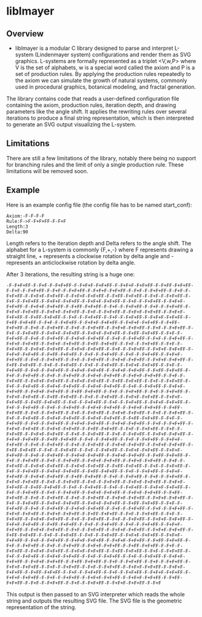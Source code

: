 # liblmayer
## Overview 
- liblmayer is a modular C library designed to parse and interpret L-system (Lindenmayer system) configurations and render them as SVG graphics. L-systems are formally represented as a triplet <V,w,P> where V is the set of alphabets, w is a special word called the axiom and P is a set of production rules. By applying the production rules repeatedly to the axiom we can simulate the growth of natural systems, commonly used in procedural graphics, botanical modeling, and fractal generation.

The library contains code that reads a user-defined configuration file containing the axiom, production rules, iteration depth, and drawing parameters like the angle shift. It applies the rewriting rules over several iterations to produce a final string representation, which is then interpreted to generate an SVG output visualizing the L-system.

## Limitations
There are still a few limitations of the library, notably there being no support for branching rules and the limit of only a single production rule. These limitations will be removed soon.

## Example
Here is an example config file (the config file has to be named start_conf):
```
Axiom:-F-F-F-F
Rule:F->F-F+F+FF-F-F+F
Length:3
Delta:90
```
Length refers to the iteration depth and Delta refers to the angle shift. The alphabet for a L-system is commonly {F,+,-} where F represents drawing a straight line, + represents a clockwise rotation by delta angle and - represents an anticlockwise rotation by delta angle.

After 3 iterations, the resulting string is a huge one:
```
-F-F+F+FF-F-F+F-F-F+F+FF-F-F+F+F-F+F+FF-F-F+F+F-F+F+FF-F-F+FF-F+F+FF-F-F+F-F-F+F+FF-F-F+F-F-F+F+FF-F-F+F+F-F+F+FF-F-F+F-F-F+F+FF-F-F+F-F-F+F+FF-F-F+F+F-F+F+FF-F-F+F+F-F+F+FF-F-F+FF-F+F+FF-F-F+F-F-F+F+FF-F-F+F-F-F+F+FF-F-F+F+F-F+F+FF-F-F+F+F-F+F+FF-F-F+F-F-F+F+FF-F-F+F+F-F+F+FF-F-F+F+F-F+F+FF-F-F+FF-F+F+FF-F-F+F-F-F+F+FF-F-F+F-F-F+F+FF-F-F+F+F-F+F+FF-F-F+F+F-F+F+FF-F-F+F-F-F+F+FF-F-F+F+F-F+F+FF-F-F+F+F-F+F+FF-F-F+FF-F+F+FF-F-F+F-F-F+F+FF-F-F+F-F-F+F+FF-F-F+F+F-F+F+FF-F-F+FF-F+F+FF-F-F+F-F-F+F+FF-F-F+F+F-F+F+FF-F-F+F+F-F+F+FF-F-F+FF-F+F+FF-F-F+F-F-F+F+FF-F-F+F-F-F+F+FF-F-F+F+F-F+F+FF-F-F+F-F-F+F+FF-F-F+F-F-F+F+FF-F-F+F+F-F+F+FF-F-F+F+F-F+F+FF-F-F+FF-F+F+FF-F-F+F-F-F+F+FF-F-F+F-F-F+F+FF-F-F+F+F-F+F+FF-F-F+F-F-F+F+FF-F-F+F-F-F+F+FF-F-F+F+F-F+F+FF-F-F+F+F-F+F+FF-F-F+FF-F+F+FF-F-F+F-F-F+F+FF-F-F+F-F-F+F+FF-F-F+F+F-F+F+FF-F-F+F+F-F+F+FF-F-F+F-F-F+F+FF-F-F+F+F-F+F+FF-F-F+F+F-F+F+FF-F-F+FF-F+F+FF-F-F+F-F-F+F+FF-F-F+F-F-F+F+FF-F-F+F+F-F+F+FF-F-F+F-F-F+F+FF-F-F+F-F-F+F+FF-F-F+F+F-F+F+FF-F-F+F+F-F+F+FF-F-F+FF-F+F+FF-F-F+F-F-F+F+FF-F-F+F-F-F+F+FF-F-F+F+F-F+F+FF-F-F+F-F-F+F+FF-F-F+F-F-F+F+FF-F-F+F+F-F+F+FF-F-F+F+F-F+F+FF-F-F+FF-F+F+FF-F-F+F-F-F+F+FF-F-F+F-F-F+F+FF-F-F+F+F-F+F+FF-F-F+F+F-F+F+FF-F-F+F-F-F+F+FF-F-F+F+F-F+F+FF-F-F+F+F-F+F+FF-F-F+FF-F+F+FF-F-F+F-F-F+F+FF-F-F+F-F-F+F+FF-F-F+F+F-F+F+FF-F-F+F+F-F+F+FF-F-F+F-F-F+F+FF-F-F+F+F-F+F+FF-F-F+F+F-F+F+FF-F-F+FF-F+F+FF-F-F+F-F-F+F+FF-F-F+F-F-F+F+FF-F-F+F+F-F+F+FF-F-F+FF-F+F+FF-F-F+F-F-F+F+FF-F-F+F+F-F+F+FF-F-F+F+F-F+F+FF-F-F+FF-F+F+FF-F-F+F-F-F+F+FF-F-F+F-F-F+F+FF-F-F+F+F-F+F+FF-F-F+F-F-F+F+FF-F-F+F-F-F+F+FF-F-F+F+F-F+F+FF-F-F+F+F-F+F+FF-F-F+FF-F+F+FF-F-F+F-F-F+F+FF-F-F+F-F-F+F+FF-F-F+F+F-F+F+FF-F-F+F-F-F+F+FF-F-F+F-F-F+F+FF-F-F+F+F-F+F+FF-F-F+F+F-F+F+FF-F-F+FF-F+F+FF-F-F+F-F-F+F+FF-F-F+F-F-F+F+FF-F-F+F+F-F+F+FF-F-F+F+F-F+F+FF-F-F+F-F-F+F+FF-F-F+F+F-F+F+FF-F-F+F+F-F+F+FF-F-F+FF-F+F+FF-F-F+F-F-F+F+FF-F-F+F-F-F+F+FF-F-F+F+F-F+F+FF-F-F+F-F-F+F+FF-F-F+F-F-F+F+FF-F-F+F+F-F+F+FF-F-F+F+F-F+F+FF-F-F+FF-F+F+FF-F-F+F-F-F+F+FF-F-F+F-F-F+F+FF-F-F+F+F-F+F+FF-F-F+F-F-F+F+FF-F-F+F-F-F+F+FF-F-F+F+F-F+F+FF-F-F+F+F-F+F+FF-F-F+FF-F+F+FF-F-F+F-F-F+F+FF-F-F+F-F-F+F+FF-F-F+F+F-F+F+FF-F-F+F+F-F+F+FF-F-F+F-F-F+F+FF-F-F+F+F-F+F+FF-F-F+F+F-F+F+FF-F-F+FF-F+F+FF-F-F+F-F-F+F+FF-F-F+F-F-F+F+FF-F-F+F+F-F+F+FF-F-F+F+F-F+F+FF-F-F+F-F-F+F+FF-F-F+F+F-F+F+FF-F-F+F+F-F+F+FF-F-F+FF-F+F+FF-F-F+F-F-F+F+FF-F-F+F-F-F+F+FF-F-F+F+F-F+F+FF-F-F+FF-F+F+FF-F-F+F-F-F+F+FF-F-F+F+F-F+F+FF-F-F+F+F-F+F+FF-F-F+FF-F+F+FF-F-F+F-F-F+F+FF-F-F+F-F-F+F+FF-F-F+F+F-F+F+FF-F-F+F-F-F+F+FF-F-F+F-F-F+F+FF-F-F+F+F-F+F+FF-F-F+F+F-F+F+FF-F-F+FF-F+F+FF-F-F+F-F-F+F+FF-F-F+F-F-F+F+FF-F-F+F+F-F+F+FF-F-F+F-F-F+F+FF-F-F+F-F-F+F+FF-F-F+F+F-F+F+FF-F-F+F+F-F+F+FF-F-F+FF-F+F+FF-F-F+F-F-F+F+FF-F-F+F-F-F+F+FF-F-F+F+F-F+F+FF-F-F+F+F-F+F+FF-F-F+F-F-F+F+FF-F-F+F+F-F+F+FF-F-F+F+F-F+F+FF-F-F+FF-F+F+FF-F-F+F-F-F+F+FF-F-F+F-F-F+F+FF-F-F+F+F-F+F+FF-F-F+F-F-F+F+FF-F-F+F-F-F+F+FF-F-F+F+F-F+F+FF-F-F+F+F-F+F+FF-F-F+FF-F+F+FF-F-F+F-F-F+F+FF-F-F+F-F-F+F+FF-F-F+F+F-F+F+FF-F-F+F-F-F+F+FF-F-F+F-F-F+F+FF-F-F+F+F-F+F+FF-F-F+F+F-F+F+FF-F-F+FF-F+F+FF-F-F+F-F-F+F+FF-F-F+F-F-F+F+FF-F-F+F+F-F+F+FF-F-F+F+F-F+F+FF-F-F+F-F-F+F+FF-F-F+F+F-F+F+FF-F-F+F+F-F+F+FF-F-F+FF-F+F+FF-F-F+F-F-F+F+FF-F-F+F-F-F+F+FF-F-F+F+F-F+F+FF-F-F+F+F-F+F+FF-F-F+F-F-F+F+FF-F-F+F+F-F+F+FF-F-F+F+F-F+F+FF-F-F+FF-F+F+FF-F-F+F-F-F+F+FF-F-F+F-F-F+F+FF-F-F+F+F-F+F+FF-F-F+FF-F+F+FF-F-F+F-F-F+F+FF-F-F+F+F-F+F+FF-F-F+F+F-F+F+FF-F-F+FF-F+F+FF-F-F+F-F-F+F+FF-F-F+F-F-F+F+FF-F-F+F+F-F+F+FF-F-F+F-F-F+F+FF-F-F+F-F-F+F+FF-F-F+F+F-F+F+FF-F-F+F+F-F+F+FF-F-F+FF-F+F+FF-F-F+F-F-F+F+FF-F-F+F-F-F+F+FF-F-F+F+F-F+F+FF-F-F+F-F-F+F+FF-F-F+F-F-F+F+FF-F-F+F+F-F+F+FF-F-F+F+F-F+F+FF-F-F+FF-F+F+FF-F-F+F-F-F+F+FF-F-F+F-F-F+F+FF-F-F+F+F-F+F+FF-F-F+F+F-F+F+FF-F-F+F-F-F+F+FF-F-F+F+F-F+F+FF-F-F+F+F-F+F+FF-F-F+FF-F+F+FF-F-F+F-F-F+F+FF-F-F+F-F-F+F+FF-F-F+F+F-F+F+FF-F-F+F
```
This output is then passed to an SVG interpreter which reads the whole string and outputs the resulting SVG file. The SVG file is the geometric representation of the string.
